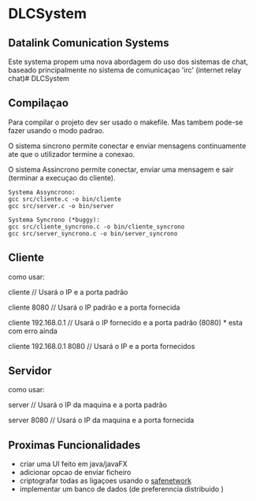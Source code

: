 # DLCSystem

## Datalink Comunication Systems

Este systema propem uma nova abordagem do uso dos sistemas de chat, baseado principalmente no sistema de comunicaçao 'irc' (internet relay chat)# DLCSystem

## Compilaçao

Para compilar o projeto dev ser usado o makefile. Mas tambem pode-se fazer usando o modo padrao.

O sistema sincrono permite conectar e enviar mensagens continuamente ate que o utilizador termine a conexao.

O sistema Assincrono permite conectar, enviar uma mensagem e sair (terminar a execuçao do cliente).


```
Systema Assyncrono:
gcc src/cliente.c -o bin/cliente
gcc src/server.c -o bin/server

Systema Syncrono (*buggy):
gcc src/cliente_syncrono.c -o bin/cliente_syncrono
gcc src/server_syncrono.c -o bin/server_syncrono
```


## Cliente

como usar:

cliente                    // Usará o IP e a porta padrão

cliente 8080               // Usará o IP padrão e a porta fornecida

cliente 192.168.0.1        // Usará o IP fornecido e a porta padrão (8080) * esta com erro ainda

cliente 192.168.0.1 8080   // Usará o IP e a porta fornecidos

## Servidor

como usar:

server                    // Usará o IP da maquina e a porta padrão

server 8080               // Usará o IP da maquina e a porta fornecida


## Proximas Funcionalidades

* criar uma UI feito em java/javaFX
* adicionar opcao de enviar ficheiro
* criptografar todas as ligaçoes usando o [safenetwork](https://github.com/Coyas/self_encryption)
* implementar um banco de dados (de preferenncia distribuido <cocrochDB>)
